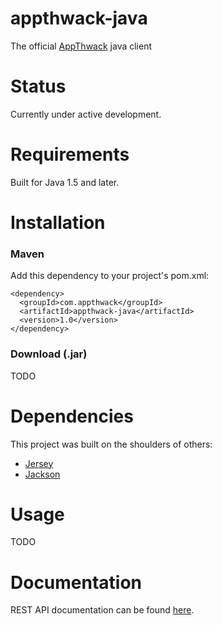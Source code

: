 # appthwack-java

The official [AppThwack](https://appthwack.com) java client


Status
======

Currently under active development.


Requirements
============

Built for Java 1.5 and later.


Installation
============

### Maven

Add this dependency to your project's pom.xml:

    <dependency>
      <groupId>com.appthwack</groupId>
      <artifactId>appthwack-java</artifactId>
      <version>1.0</version>
    </dependency>

### Download (.jar)

TODO


Dependencies
============

This project was built on the shoulders of others:

* [Jersey](https://jersey.java.net/)
* [Jackson](http://jackson.codehaus.org/)


Usage
=====

TODO


Documentation
=============

REST API documentation can be found [here](https://appthwack.com/docs/api.html).
